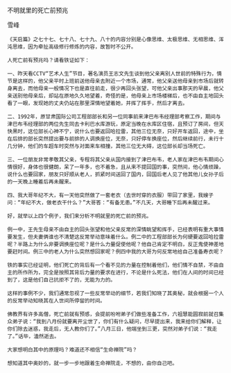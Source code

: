 不明就里的死亡前预兆

雪峰


    《天启篇》之七十七、七十八、七十九、八十的内容分别是心像思维、太极思维、无相思维、浑沌思维，因为牵扯高级修行修炼的内容，故暂时不公开。 

    人死亡前有预兆吗？请看铁证如下：

    一、昨天看CCTV“艺术人生”节目，著名演员王志文先生谈到他父亲离别人世前的特殊行为，情节是这样的，他父亲平时上班前送他母亲去附近一个市场，通常，他父亲送他母亲到市场后就转身离去，而他母亲一般情况下也是直往前走，很少再回头张望，可他父亲出事那天的早晨，他父亲送别他母亲后，却站在原地久久地望着，奇怪的是，他母亲上市场楼梯后，也不由自主地回头看了一眼，发现她的丈夫仍站在那里深情地望着她，并挥了挥手，然后才离去。

    二、1992年，原甘肃国际公司工程部部长和另一位同事前来津巴布韦经理部考察工作，期间与津巴布韦经理部的两位先生同去卡利巴水库游玩，原定当晚在水库区住宿，且预订了房间，但天快黑时，这位部长心神不宁，说什么也要返回哈拉雷，其他三位无奈，只好开车返回，途中，坐在后排的部长突然提出要与前排的人调换座位，无奈，只好停车换座位，然后继续前行，未行十几分钟，他们的车超车时突然与对面来车相撞，其他三位无大碍，这位部长却当场死亡。

    三、一位朋友非常孝敬其父亲，专程将其父亲从国内接到了津巴布韦，老人家在津巴布韦期间心情很好，身体也很健朗，呆了一年多，也不着急，且从来不提回国的事，突然间，他心情烦躁，说什么也要回家，朋友只好顺从老人，抓紧时间送回了国内，回国后老人见了他其他儿女孙子后的一天晚上睡着后再未醒来。

    四、我大哥年纪不大，有一天他突然做了一套老衣（去世时穿的衣服）带回了家里，我嫂子问：“年纪不大，做老衣干什么？”大哥答：“有备无患。”不几天，大哥睡下后再未醒过来。

    好，就举以上四个例子，我们来分析不明就里的死亡前的预兆。

    例一中，王先生母亲不由自主的回头张望和他父亲反常的深情眺望和挥手，已经表明有重大事情要发生，但夫妻俩谁也不清楚这反常举动意味着什么。例二中的工程部部长为何硬要返回哈拉雷呢？半路上为什么非要调换座位呢？是什么力量促使他呢？他自己肯定不明白，反正鬼使神差地要赶时间。例三中的老人为什么突然想回家呢？例四中我的大哥为何反常地给自己准备寿衣呢？

    铁的事实已经证明，他们死亡的背后有一个看不见的力量在控制着他们，他们情不自禁，不由自主的所作所为，完全是按照其背后力量的要求在进行，不论是什么死法，他们在人间的时间已经到了，这是他们自己抗拒不了的，无能为力的。

    这样的事例不少，我们通常忽视了一些反常举动的细节，若我们知晓了其奥秘，就会根据一个人的反常举动知晓其在人世间所停留的时间。

    佛教界有许多高僧，死亡前就有预感，会提前吩咐弟子们做些准备工作，六祖慧能圆寂前就召集众弟子说：“我到八月份就要离开尘世了，你们有什么疑问，尽早提出来，我来给你们解释，让你们除去迷惑，我走后，无人教你们了。”八月三日，他端坐到三更，突然对弟子们说：“我走了。”话毕，溘然逝去。

    大家想明白其中的原理吗？难道还不相信“生命禅院”吗？

    想知道其中奥妙的，就一步一步地跟着生命禅院走，不想的，由你自己吧。



